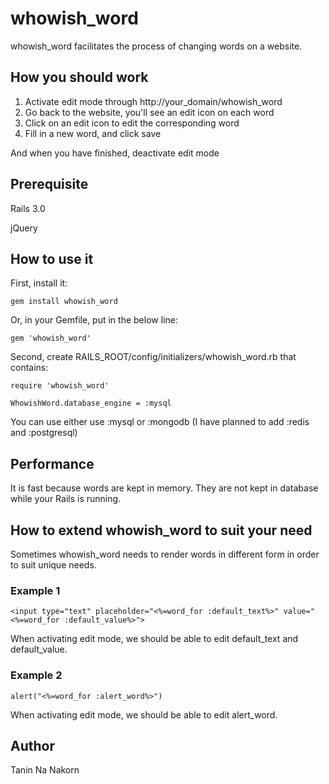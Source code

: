 whowish_word
====================

whowish_word facilitates the process of changing words on a website.


How you should work
-------------------

1. Activate edit mode through http://your_domain/whowish_word
2. Go back to the website, you'll see an edit icon on each word
3. Click on an edit icon to edit the corresponding word
4. Fill in a new word, and click save

And when you have finished, deactivate edit mode

Prerequisite
-------------------

Rails 3.0

jQuery


How to use it
-------------------

First, install it:
```
gem install whowish_word
```

Or, in your Gemfile, put in the below line:
```
gem 'whowish_word'
```

Second, create RAILS_ROOT/config/initializers/whowish_word.rb that contains:

```
require 'whowish_word'

WhowishWord.database_engine = :mysql
```

You can use either use :mysql or :mongodb
(I have planned to add :redis and :postgresql)

Performance
-------------------

It is fast because words are kept in memory. They are not kept in database while your Rails is running.


How to extend whowish_word to suit your need
-------------------------------------------------

Sometimes whowish_word needs to render words in different form in order to suit unique needs. 


### Example 1

```
<input type="text" placeholder="<%=word_for :default_text%>" value="<%=word_for :default_value%>">
```

When activating edit mode, we should be able to edit default_text and default_value.


### Example 2

```
alert("<%=word_for :alert_word%>")
```

When activating edit mode, we should be able to edit alert_word.


Author
-------------------

Tanin Na Nakorn
